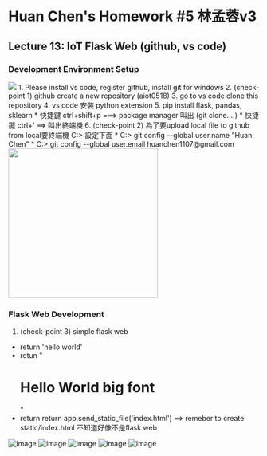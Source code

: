 # Huan Chen's Homework #5 林孟蓉v3

## Lecture 13: IoT Flask Web (github, vs code)
### Development Environment Setup
<img src="https://www.ronan.bzh/p/dynamic-charts-with-highcharts-sqlite-and-python/dynamic-charts-with-Highcharts-SQLite-Python_hu5e0addf2b3f28357bc3c2d644de75f1a_118894_1600x0_resize_linear_2.png">
1. Please install vs code, register github, install git for windows
2. (check-point 1) github create a new repository (aiot0518)
3. go to vs code clone this repository  
4. vs code 安裝 python extension 
5. pip install flask, pandas, sklearn 
  * 快捷鍵 ctrl+shift+p ===> package manager 叫出 (git clone....)
  * 快捷鍵 ctrl+' ==> 叫出終端機 
6. (check-point 2) 為了要upload local file to github from local要終端機 C:> 設定下面
   * C:> git config --global user.name "Huan Chen"
   * C:> git config --global user.email huanchen1107@gmail.com
 <img src="./step.jpg" height=300 />  

### Flask Web Development 

1. (check-point 3) simple flask web
 * return 'hello world'
 * retun "<h1>Hello World big font</h1>"
 * return return app.send_static_file('index.html')  ==> remeber to create static/index.html
 不知道好像不是flask web

![image](https://user-images.githubusercontent.com/105787653/170056850-50e7cb4a-38bb-422c-8171-7c20a64b6a56.png)
![image](https://user-images.githubusercontent.com/105787653/170057795-fb683b9b-3566-490f-a701-3021fbe1a3b6.png)
![image](https://user-images.githubusercontent.com/105787653/170060099-4c7c8f37-d9f1-4e68-85e4-65a8893d256a.png)
![image](https://user-images.githubusercontent.com/105787653/172052667-9e6b9033-6906-4c0c-b061-42e0d4d8fad3.png)
![image](https://user-images.githubusercontent.com/105787653/172052980-bf9272b1-f292-4ea1-8ce9-bad15bf31d4e.png)





